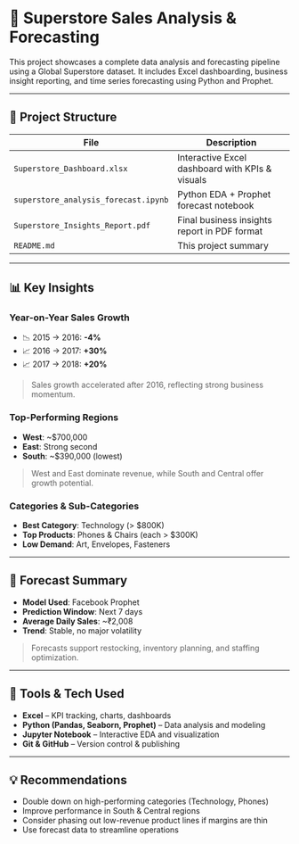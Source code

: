# 🛒 Superstore Sales Analysis & Forecasting

This project showcases a complete data analysis and forecasting pipeline using a Global Superstore dataset. It includes Excel dashboarding, business insight reporting, and time series forecasting using Python and Prophet.

---

## 📁 Project Structure

| File                               | Description                                        |
|------------------------------------|----------------------------------------------------|
| `Superstore_Dashboard.xlsx`        | Interactive Excel dashboard with KPIs & visuals   |
| `superstore_analysis_forecast.ipynb` | Python EDA + Prophet forecast notebook          |
| `Superstore_Insights_Report.pdf`   | Final business insights report in PDF format      |
| `README.md`                        | This project summary                              |

---

## 📊 Key Insights

### Year-on-Year Sales Growth
- 📉 2015 → 2016: **-4%**
- 📈 2016 → 2017: **+30%**
- 📈 2017 → 2018: **+20%**

> Sales growth accelerated after 2016, reflecting strong business momentum.

### Top-Performing Regions
- **West**: ~$700,000
- **East**: Strong second
- **South**: ~$390,000 (lowest)

> West and East dominate revenue, while South and Central offer growth potential.

### Categories & Sub-Categories
- **Best Category**: Technology (> $800K)
- **Top Products**: Phones & Chairs (each > $300K)
- **Low Demand**: Art, Envelopes, Fasteners

---

## 🔮 Forecast Summary

- **Model Used**: Facebook Prophet
- **Prediction Window**: Next 7 days
- **Average Daily Sales**: ~₹2,008
- **Trend**: Stable, no major volatility

> Forecasts support restocking, inventory planning, and staffing optimization.

---

## 🔧 Tools & Tech Used

- **Excel** – KPI tracking, charts, dashboards
- **Python (Pandas, Seaborn, Prophet)** – Data analysis and modeling
- **Jupyter Notebook** – Interactive EDA and visualization
- **Git & GitHub** – Version control & publishing

---

## 💡 Recommendations

- Double down on high-performing categories (Technology, Phones)
- Improve performance in South & Central regions
- Consider phasing out low-revenue product lines if margins are thin
- Use forecast data to streamline operations

